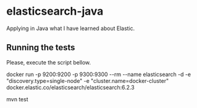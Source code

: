 # elasticsearch-java
Applying in Java what I have learned about Elastic.

## Running the tests

Please, execute the script bellow.

docker run -p 9200:9200 -p 9300:9300 --rm --name elasticsearch -d -e "discovery.type=single-node" -e "cluster.name=docker-cluster" docker.elastic.co/elasticsearch/elasticsearch:6.2.3

mvn test